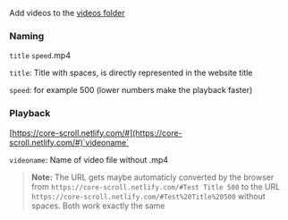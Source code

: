 Add videos to the [videos folder](videos)

### Naming

`title` `speed`.mp4

`title`: Title with spaces, is directly represented in the website title

`speed`: for example 500 (lower numbers make the playback faster)

### Playback

[https://core-scroll.netlify.com/#](https://core-scroll.netlify.com/#)`videoname`

`videoname`: Name of video file without .mp4

> **Note:**
> The URL gets maybe automaticly converted by the browser from `https://core-scroll.netlify.com/#Test Title 500` to the URL `https://core-scroll.netlify.com/#Test%20Title%20500` without spaces.
> Both work exactly the same
